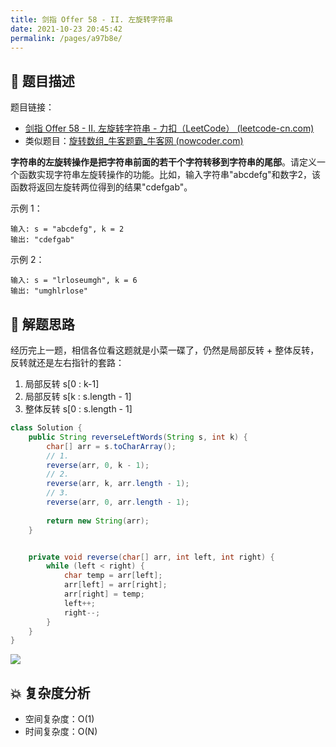 ```yaml
---
title: 剑指 Offer 58 - II. 左旋转字符串
date: 2021-10-23 20:45:42
permalink: /pages/a97b8e/
---
```


## 📃 题目描述

题目链接：

- [剑指 Offer 58 - II. 左旋转字符串 - 力扣（LeetCode） (leetcode-cn.com)](https://leetcode-cn.com/problems/zuo-xuan-zhuan-zi-fu-chuan-lcof/)
- 类似题目：[旋转数组_牛客题霸_牛客网 (nowcoder.com)](https://www.nowcoder.com/practice/e19927a8fd5d477794dac67096862042?tpId=295&tqId=1024689&ru=/exam/oj&qru=/ta/format-top101/question-ranking&sourceUrl=%2Fexam%2Foj)

**字符串的左旋转操作是把字符串前面的若干个字符转移到字符串的尾部**。请定义一个函数实现字符串左旋转操作的功能。比如，输入字符串"abcdefg"和数字2，该函数将返回左旋转两位得到的结果"cdefgab"。

示例 1：

```
输入: s = "abcdefg", k = 2
输出: "cdefgab"
```

示例 2：

```
输入: s = "lrloseumgh", k = 6
输出: "umghlrlose"
```

## 🔔 解题思路

经历完上一题，相信各位看这题就是小菜一碟了，仍然是局部反转 + 整体反转，反转就还是左右指针的套路：

1. 局部反转 s[0 : k-1]
2. 局部反转 s[k : s.length - 1]
3. 整体反转 s[0 : s.length - 1]


```java
class Solution {
    public String reverseLeftWords(String s, int k) {
        char[] arr = s.toCharArray();
        // 1.
        reverse(arr, 0, k - 1);
        // 2.
        reverse(arr, k, arr.length - 1);
        // 3.
        reverse(arr, 0, arr.length - 1);
        
        return new String(arr);
    }


    private void reverse(char[] arr, int left, int right) {
        while (left < right) {
            char temp = arr[left];
            arr[left] = arr[right];
            arr[right] = temp;
            left++;
            right--;
        }
    }
}
```

![](https://cs-wiki.oss-cn-shanghai.aliyuncs.com/img/20211023205102.png)

## 💥 复杂度分析

- 空间复杂度：O(1)
- 时间复杂度：O(N)

